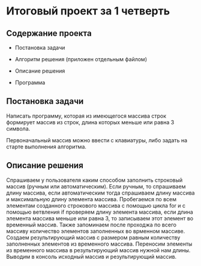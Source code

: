 # Итоговый проект за 1 четверть

## Содержание проекта

* Постановка задачи

* Алгоритм решения (приложен отдельным файлом)

* Описание решения

* Программа

## Постановка задачи

Написать программу, которая из имеющегося массива строк формирует массив из строк, длина которых меньше или равна 3 символа.

Первоначальный массив можно ввести с клавиатуры, либо задать на старте выполнения алгоритма.

## Описание решения

Спрашиваем у пользователя каким способом заполнить строковый массив (ручным или автоматическим). Если ручным, то спрашиваем длину массива, если автоматическим тогда спрашиваем длину массива и максимальную длину элемента массива.
Пробегаемся по всем элементам созданного строкового массива с помощью цикла for и с помощью ветвления if проверяем длину элемента массива, если длина элемента массива меньше или равна 3, то записываем этот элемент во временный массив. Также запоминаем после проходжа по всего массиву количество элементов заполненных во врменном массиве.
Создаем результирующий массив с размером равным количеству заполненных элементов из временного массива.
Переносим элементы из временного массива в результирующий массив нужной нам длины.
Выводим в консоль исходный массив и результирующий массив.
